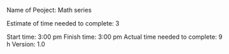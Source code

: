 Name of Peoject: Math series

Estimate of time needed to complete: 3

Start time: 3:00 pm
Finish time: 3:00 pm
Actual time needed to complete: 9 h
Version: 1.0

